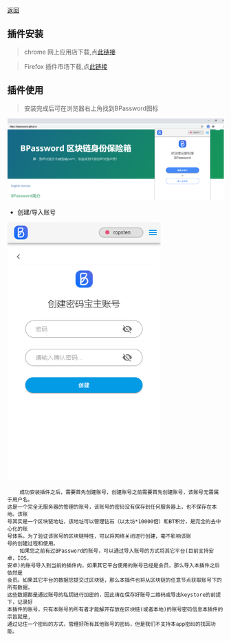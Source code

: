 [返回](./index)

## 插件安装

> chrome 网上应用店下载,点[此链接](https://chrome.google.com/webstore/detail/bpassword/bacldcokcfmemiljlckpeokehiloamcj)

> Firefox 插件市场下载,点[此链接](https://addons.mozilla.org/zh-CN/firefox/addon/bpassword/)

## 插件使用

> 安装完成后可在浏览器右上角找到BPassword图标 

![Image](help_plug/plug_01.png)

+ 创建/导入账号

![Image](help_plug/plug_create.png)


        成功安装插件之后，需要首先创建账号，创建账号之前需要首先创建账号，该账号无需属于用户名。
    这是一个完全无服务器的管理的账号，该账号的密码没有保存到任何服务器上，也不保存在本地。该账
    号其实是一个区块链地址，该地址可以管理钻石（以太坊*10000倍）和BT积分，是完全的去中心化的账
    号体系。为了验证该账号的区块链特性，可以将网络关闭进行创建，毫不影响该账
    号的创建过程和使用。
        如果您之前有过BPassword的账号，可以通过导入账号的方式将其它平台(目前支持安卓，IOS，
    安卓)的账号导入到当前的插件内，如果其它平台使用的账号已经是会员，那么导入本插件之后依然是
    会员。如果其它平台的数据您提交过区块链，那么本插件也将从区块链的任意节点获取账号下的所有数据，
    这些数据都是通过账号的私钥进行加密的，因此请在保存好账号二维码或导出keystore的前提下，记录好
    本插件的账号，只有本账号的所有者才能解开存放在区块链(或者本地)的账号密码信息本插件的宗旨就是,
    通过记住一个密码的方式，管理好所有其他账号的密码，但是我们不支持本app密码的找回功能。